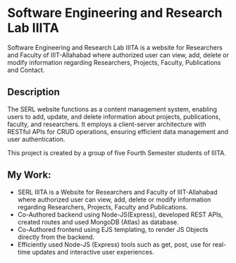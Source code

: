 # Software Engineering and Research Lab IIITA
Software Engineering and Research Lab IIITA is a website for Researchers and Faculty of IIIT-Allahabad where authorized user can view, add, delete or modify information regarding Researchers, Projects, Faculty, Publications and Contact.
## Description
The SERL website functions as a content management system, enabling users to add, update, and delete information about projects, publications, faculty, and researchers. It employs a client-server architecture with RESTful APIs for CRUD operations, ensuring efficient data management and user authentication.

This project is created by a group of five Fourth Semester students of IIITA. 


## My Work:
- SERL IIITA is a Website for Researchers and Faculty of IIIT-Allahabad where authorized user can view, add, delete or modify information regarding Researchers, Projects, Faculty and Publications.
- Co-Authored backend using Node-JS(Express), developed REST APIs, created routes and used MongoDB (Atlas) as database.
- Co-Authored frontend using EJS templating, to render JS Objects directly from the backend.
- Efficiently used Node-JS (Express) tools such as get, post, use for real-time updates and interactive user
experiences.

